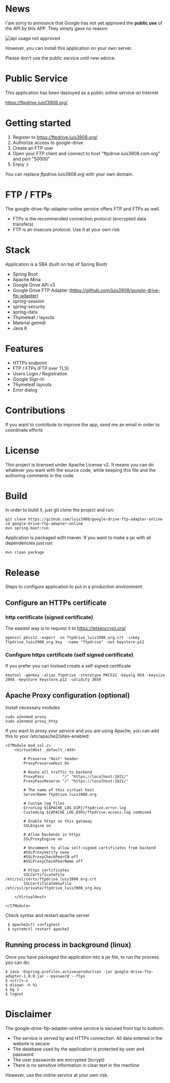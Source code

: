 

# News

I'am sorry to announce that Google has not yet approved the **public use** of the API by this APP. They simply gave no reason:

![api usage not approved](/docs/google-unauthorization.png)

However, you can install this application on your own server.

Please don't use the public service until new advice.


# Public Service

This application has been deployed as a public online service on Internet

https://ftpdrive.luisf3908.org/


# Getting started

1. Register to https://ftpdrive.luis3908.org/
2. Authorize access to google-drive
3. Create an FTP user
4. Open your FTP client and connect to host "ftpdrive.luis3908.com.org" and port "50000"
5. Enjoy :)

You can replace *ftpdrive.luis3908.org* with your own domain.


# FTP / FTPs

The google-drive-ftp-adapter-online service offers FTP and FTPs as well.
* FTPs is the recommended connection protocol (encrypted data transfers)
* FTP is an insecure protocol. Use it at your own risk


# Stack

Application is a SBA (built on top of Spring Boot)

* Spring Boot
* Apache Mina
* Google Drive API v3
* Google Drive FTP Adapter (https://github.com/luis3908/google-drive-ftp-adapter)
* spring-session
* spring-security
* spring-data
* Thymeleaf / layouts
* Material getmdl
* Java 8


# Features

* HTTPs endpoint
* FTP / FTPs (FTP over TLS)
* Users Login / Registration
* Google Sign-In
* Thymeleaf layouts
* Error dialog


# Contributions

If you want to contribute to improve the app, send me an email in order to coordinate efforts


# License

This project is licensed under Apache License v2.  It means you can do whatever you want with the source code, while keeping this file and the authoring comments in the code. 


# Build

In order to build it, just git clone the project and run:

    git clone https://github.com/luis3908/google-drive-ftp-adapter-online
    cd google-drive-ftp-adapter-online
    mvn spring-boot:run 


Application is packaged with maven. If you want to make a jar with all dependencies just run:

    mvn clean package
       

# Release

Steps to configure application to put in a production environment.

## Configure an HTTPs certificate

### http certificate (signed certificate)

The easiest way is to request it to https://letsencrypt.org/

    openssl pkcs12 -export -in ftpdrive_luis3908_org.crt -inkey ftpdrive_luis3908_org.key  -name "ftpdrive" -out keystore.p12

### Configure https certificate (self signed certificate)

If you prefer you can instead create a self signed certificate

    keytool -genkey -alias ftpdrive -storetype PKCS12 -keyalg RSA -keysize 2048 -keystore keystore.p12 -validity 3650

## Apache Proxy configuration (optional)

Install necessary modules

    sudo a2enmod proxy
    sudo a2enmod proxy_http

If you want to proxy your service and you are using Apache, you can add this to your /etc/apache2/sites-enabled:

    <IfModule mod_ssl.c>
    	<VirtualHost _default_:443>
    
    		# Preserve "Host" header
    		ProxyPreserveHost On
    
    		# Route all traffic to backend
           	ProxyPass        "/" "https://localhost:1821/"
            ProxyPassReverse "/" "https://localhost:1821/"
    
    		# The name of this virtual host
            ServerName ftpdrive.luis3908.org
    
    		# Custom log files
    		ErrorLog ${APACHE_LOG_DIR}/ftpdrive.error.log
            CustomLog ${APACHE_LOG_DIR}/ftpdrive.access.log combined
    
    		# Enable https on this gateway
    		SSLEngine on
    
    		# Allow backends in https
    		SSLProxyEngine on
    
    		# Uncomment to allow self-signed certificates from backend
    		#SSLProxyVerify none
    		#SSLProxyCheckPeerCN off
    		#SSLProxyCheckPeerName off
    
    		# https certificates
    		SSLCertificateFile      /etc/ssl/certs/ftpdrive_luis3908_org.crt
            SSLCertificateKeyFile /etc/ssl/private/ftpdrive_luis3908_org.key
            
    	</VirtualHost>
    
    </IfModule>


Check syntax and restart apache server

     $ apache2ctl configtest
     $ systemctl restart apache2


## Running process in background (linux)

Once you have packaged the application into a jar file, to run the process you can do:

    $ java -Dspring.profiles.active=production -jar google-drive-ftp-adapter-1.0.0.jar --password --ftps
    $ <ctrl>-z
    $ disown -h %1
    $ bg 1
    $ logout

# Disclaimer

The google-drive-ftp-adapter-online service is secured from top to bottom:
* The service is served by and HTTPs connection. All data entered in the website is secure
* The database used by the application is protected by user and password
* The user passwords are encrypted (bcrypt)
* There is no sensitive information in clear text in the machine

However, use the online service at your own risk.


